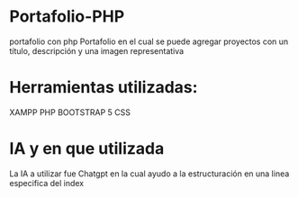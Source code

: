 # Portafolio-PHP
portafolio con php
Portafolio en el cual se puede agregar proyectos con un título, descripción y una imagen representativa

# Herramientas utilizadas:
XAMPP
PHP
BOOTSTRAP 5
CSS

# IA y en que utilizada
La IA a utilizar fue Chatgpt en la cual ayudo a la estructuración en una linea especifica del index
